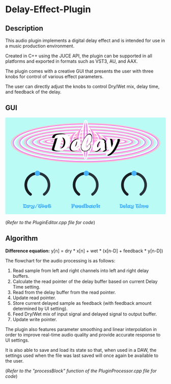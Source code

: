 # Delay-Effect-Plugin
## Description
This audio plugin implements a digital delay effect and is intended for use in a music production environment.

Created in C++ using the JUCE API, the plugin can be supported in all platforms and exported in formats such as VST3, AU, and AAX.

The plugin comes with a creative GUI that presents the user with three knobs for control of various effect parameters.

The user can directly adjust the knobs to control Dry/Wet mix, delay time, and feedback of the delay.

## GUI
![](Delay.PNG)

(*Refer to the PluginEditor.cpp file for code*)

## Algorithm
**Difference equation:** y[n] = dry * x[n] + wet * (x[n-D] + feedback * y[n-D])

The flowchart for the audio processing is as follows:

1. Read sample from left and right channels into left and right delay buffers.
2. Calculate the read pointer of the delay buffer based on current Delay Time setting.
3. Read from the delay buffer from the read pointer.
4. Update read pointer.
5. Store current delayed sample as feedback (with feedback amount determined by UI setting).
6. Feed Dry/Wet mix of input signal and delayed signal to output buffer.
7. Update write pointer.

The plugin also features parameter smoothing and linear interpolation in order to improve real-time audio quality and provide
accurate response to UI settings.

It is also able to save and load its state so that, when used in a DAW, the settings used when the file was last saved will
once again be available to the user.

(*Refer to the "processBlock" function of the PluginProcessor.cpp file for code*)
